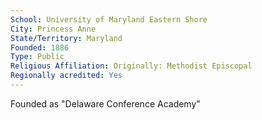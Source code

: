 ```yaml
---
School: University of Maryland Eastern Shore
City: Princess Anne
State/Territory: Maryland
Founded: 1886
Type: Public
Religious Affiliation: Originally: Methodist Episcopal
Regionally acredited: Yes
---
```

Founded as "Delaware Conference Academy"
